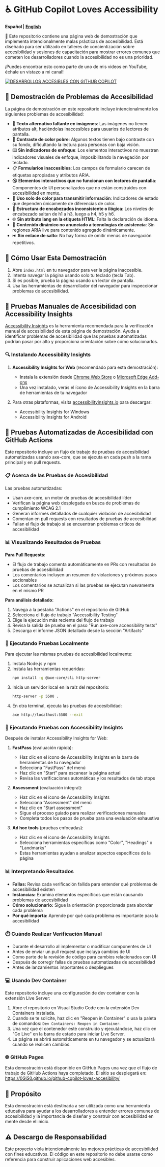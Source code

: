 # ♿ GitHub Copilot Loves Accessibility

**Español | [English](README_EN.md)**

👋 Este repositorio contiene una página web de demostración que implementa intencionalmente malas prácticas de accesibilidad. Está diseñado para ser utilizado en talleres de concientización sobre accesibilidad y sesiones de capacitación para mostrar errores comunes que cometen los desarrolladores cuando la accesibilidad no es una prioridad.

¡Puedes encontrar esto como parte de uno de mis videos en YouTube, échale un vistazo a mi canal!

[![DESARROLLOS ACCESIBLES CON GITHUB COPILOT](https://github.com/user-attachments/assets/529f8f05-47dc-419c-b63d-23cc80a40a7f)](https://youtu.be/scuLmec8LmY)


## 🚨 Demostración de Problemas de Accesibilidad

La página de demostración en este repositorio incluye intencionalmente los siguientes problemas de accesibilidad:

- 🚫 **Texto alternativo faltante en imágenes**: Las imágenes no tienen atributos alt, haciéndolas inaccesibles para usuarios de lectores de pantalla.
- 👀 **Contraste de color pobre**: Algunos textos tienen bajo contraste con su fondo, dificultando la lectura para personas con baja visión.
- ⌨️ **Sin indicadores de enfoque**: Los elementos interactivos no muestran indicadores visuales de enfoque, imposibilitando la navegación por teclado.
- 📋 **Formularios inaccesibles**: Los campos de formulario carecen de etiquetas apropiadas y atributos ARIA.
- 🔇 **Elementos interactivos que no funcionan con lectores de pantalla**: Componentes de UI personalizados que no están construidos con accesibilidad en mente.
- 🎨 **Uso solo de color para transmitir información**: Indicadores de estado que dependen únicamente de diferencias de color.
- 🔄 **Estructura de encabezados inconsistente o ilógica**: Los niveles de encabezado saltan de h1 a h3, luego a h4, h5 y h6.
- 🌐 **Sin atributo lang en la etiqueta HTML**: Falta la declaración de idioma.
- 📢 **Contenido dinámico no anunciado a tecnologías de asistencia**: Sin regiones ARIA live para contenido agregado dinámicamente.
- ⏭️ **Sin enlace de salto**: No hay forma de omitir menús de navegación repetitivos.

## 📝 Cómo Usar Esta Demostración

1. Abre `index.html` en tu navegador para ver la página inaccesible.
2. Intenta navegar la página usando solo tu teclado (tecla Tab).
3. Si es posible, prueba la página usando un lector de pantalla.
4. Usa las herramientas de desarrollador del navegador para inspeccionar problemas de accesibilidad.

## 🧪 Pruebas Manuales de Accesibilidad con Accessibility Insights

[Accessibility Insights](https://accessibilityinsights.io/) es la herramienta recomendada para la verificación manual de accesibilidad de esta página de demostración. Ayuda a identificar problemas de accesibilidad que las pruebas automatizadas podrían pasar por alto y proporciona orientación sobre cómo solucionarlos.

### 🔍 Instalando Accessibility Insights

1. **Accessibility Insights for Web** (recomendado para esta demostración):
   - Instala la extensión desde [Chrome Web Store](https://chrome.google.com/webstore/detail/accessibility-insights-fo/pbjjkligggfmakdaogkfomddhfmpjeni) o [Microsoft Edge Add-ons](https://microsoftedge.microsoft.com/addons/detail/accessibility-insights-fo/nlgdhundjgnlbnjacdfdgpbmnjdpkged)
   - Una vez instalado, verás el ícono de Accessibility Insights en la barra de herramientas de tu navegador

2. Para otras plataformas, visita [accessibilityinsights.io](https://accessibilityinsights.io/) para descargar:
   - Accessibility Insights for Windows
   - Accessibility Insights for Android

## 🤖 Pruebas Automatizadas de Accesibilidad con GitHub Actions

Este repositorio incluye un flujo de trabajo de pruebas de accesibilidad automatizadas usando axe-core, que se ejecuta en cada push a la rama principal y en pull requests.

### 📋 Acerca de las Pruebas de Accesibilidad

Las pruebas automatizadas:
- Usan axe-core, un motor de pruebas de accesibilidad líder
- Verifican la página web desplegada en busca de problemas de cumplimiento WCAG 2.1
- Generan informes detallados de cualquier violación de accesibilidad
- Comentan en pull requests con resultados de pruebas de accesibilidad
- Fallan el flujo de trabajo si se encuentran problemas críticos de accesibilidad

### 📊 Visualizando Resultados de Pruebas

**Para Pull Requests:**
- El flujo de trabajo comenta automáticamente en PRs con resultados de pruebas de accesibilidad
- Los comentarios incluyen un resumen de violaciones y próximos pasos accionables
- Los comentarios se actualizan si las pruebas se ejecutan nuevamente en el mismo PR

**Para análisis detallado:**
1. Navega a la pestaña "Actions" en el repositorio de GitHub
2. Selecciona el flujo de trabajo "Accessibility Testing"
3. Elige la ejecución más reciente del flujo de trabajo
4. Revisa la salida de prueba en el paso "Run axe-core accessibility tests"
5. Descarga el informe JSON detallado desde la sección "Artifacts"

### 🔄 Ejecutando Pruebas Localmente

Para ejecutar las mismas pruebas de accesibilidad localmente:

1. Instala Node.js y npm
2. Instala las herramientas requeridas:
   ```bash
   npm install -g @axe-core/cli http-server
   ```
3. Inicia un servidor local en la raíz del repositorio:
   ```bash
   http-server -p 5500 .
   ```
4. En otra terminal, ejecuta las pruebas de accesibilidad:
   ```bash
   axe http://localhost:5500 --exit
   ```

### 🔧 Ejecutando Pruebas con Accessibility Insights

Después de instalar Accessibility Insights for Web:

1. **FastPass** (evaluación rápida):
   - Haz clic en el ícono de Accessibility Insights en la barra de herramientas de tu navegador
   - Selecciona "FastPass" del menú
   - Haz clic en "Start" para escanear la página actual
   - Revisa las verificaciones automáticas y los resultados de tab stops

2. **Assessment** (evaluación integral):
   - Haz clic en el ícono de Accessibility Insights
   - Selecciona "Assessment" del menú
   - Haz clic en "Start assessment"
   - Sigue el proceso guiado para realizar verificaciones manuales
   - Completa todos los pasos de prueba para una evaluación exhaustiva

3. **Ad hoc tools** (pruebas enfocadas):
   - Haz clic en el ícono de Accessibility Insights
   - Selecciona herramientas específicas como "Color", "Headings" o "Landmarks"
   - Estas herramientas ayudan a analizar aspectos específicos de la página

### 📊 Interpretando Resultados

- **Fallas:** Revisa cada verificación fallida para entender qué problemas de accesibilidad existen
- **Instancias:** Examina elementos específicos que están causando problemas de accesibilidad
- **Cómo solucionarlo:** Sigue la orientación proporcionada para abordar cada problema
- **Por qué importa:** Aprende por qué cada problema es importante para la accesibilidad

### ⏱️ Cuándo Realizar Verificación Manual

- Durante el desarrollo al implementar o modificar componentes de UI
- Antes de enviar un pull request que incluya cambios de UI
- Como parte de la revisión de código para cambios relacionados con UI
- Después de corregir fallas de pruebas automatizadas de accesibilidad
- Antes de lanzamientos importantes o despliegues

### 💻 Usando Dev Container

Este repositorio incluye una configuración de dev container con la extensión Live Server:

1. Abre el repositorio en Visual Studio Code con la extensión Dev Containers instalada.
2. Cuando se te solicite, haz clic en "Reopen in Container" o usa la paleta de comandos: `Dev Containers: Reopen in Container`.
3. Una vez que el contenedor esté construido y ejecutándose, haz clic en "Go Live" en la barra de estado para iniciar Live Server.
4. La página se abrirá automáticamente en tu navegador y se actualizará cuando se realicen cambios.

### 🌐 GitHub Pages

Esta demostración está disponible en GitHub Pages una vez que el flujo de trabajo de GitHub Actions haya completado. El sitio se desplegará en: https://0GiS0.github.io/github-copilot-loves-accesibility/

## 🎯 Propósito

Esta demostración está destinada a ser utilizada como una herramienta educativa para ayudar a los desarrolladores a entender errores comunes de accesibilidad y la importancia de diseñar y construir con accesibilidad en mente desde el inicio.

## ⚠️ Descargo de Responsabilidad

Este proyecto viola intencionalmente las mejores prácticas de accesibilidad con fines educativos. El código en este repositorio no debe usarse como referencia para construir aplicaciones web accesibles.
